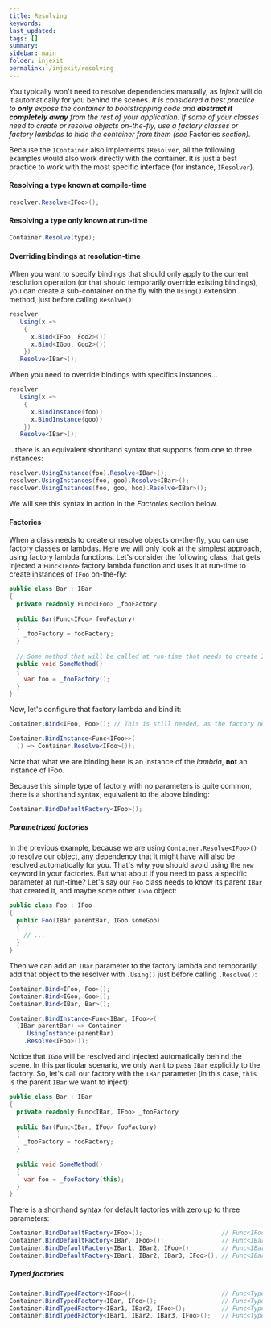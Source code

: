 ```yaml
---
title: Resolving
keywords: 
last_updated: 
tags: []
summary:
sidebar: main
folder: injexit
permalink: /injexit/resolving
---
```


You typically won't need to resolve dependencies manually, as *Injexit* will do it automatically for you behind the scenes. *It is considered a best practice to **only** expose the container to bootstrapping code and **abstract it completely away** from the rest of your application. If some of your classes need to create or resolve objects on-the-fly, use a factory classes or factory lambdas to hide the container from them (see* Factories *section).*

Because the `IContainer` also implements `IResolver`, all the following examples would also work directly with the container. It is just a best practice to work with the most specific interface (for instance, `IResolver`).

#### Resolving a type known at compile-time

```c#
resolver.Resolve<IFoo>();
```

#### Resolving a type only known at run-time

```c#
Container.Resolve(type);
```

#### Overriding bindings at resolution-time

When you want to specify bindings that should only apply to the current resolution operation (or that should temporarily override existing bindings), you can create a sub-container on the fly with the `Using()` extension method, just before calling `Resolve()`:

```c#
resolver
  .Using(x =>
    {
      x.Bind<IFoo, Foo2>())
      x.Bind<IGoo, Goo2>())
    })
  .Resolve<IBar>();
```

When you need to override bindings with specifics instances...

```c#
resolver
  .Using(x =>
    {
      x.BindInstance(foo))
      x.BindInstance(goo))
    })
  .Resolve<IBar>();
```

…there is an equivalent shorthand syntax that supports from one to three instances:

```c#
resolver.UsingInstance(foo).Resolve<IBar>();
resolver.UsingInstances(foo, goo).Resolve<IBar>();
resolver.UsingInstances(foo, goo, hoo).Resolve<IBar>();
```



We will see this syntax in action in the *Factories* section below.

#### Factories

When a class needs to create or resolve objects on-the-fly, you can use factory classes or lambdas. Here we will only look at the simplest approach, using factory lambda functions. Let's consider the following class, that gets injected a `Func<IFoo>` factory lambda function and uses it at run-time to create instances of `IFoo` on-the-fly:

```c#
public class Bar : IBar
{
  private readonly Func<IFoo> _fooFactory
  
  public Bar(Func<IFoo> fooFactory)
  {
    _fooFactory = fooFactory;
  }
  
  // Some method that will be called at run-time that needs to create IFoo instances on-the-fly
  public void SomeMethod()
  {
    var foo = _fooFactory();
  }
}
```

Now, let's configure that factory lambda and bind it:

```c#
Container.Bind<IFoo, Foo>(); // This is still needed, as the factory needs to resolve IFoo

Container.BindInstance<Func<IFoo>>(
  () => Container.Resolve<IFoo>());
```

Note that what we are binding here is an instance of the *lambda*, **not** an instance of IFoo.

Because this simple type of factory with no parameters is quite common, there is a shorthand syntax, equivalent to the above binding:

```c#
Container.BindDefaultFactory<IFoo>();
```

##### Parametrized factories

In the previous example, because we are using `Container.Resolve<IFoo>()` to resolve our object, any dependency that it might have will also be resolved automatically for you. That's why you should avoid using the `new` keyword in your factories. But what about if you need to pass a specific parameter at run-time? Let's say our `Foo` class needs to know its parent `IBar` that created it, and maybe some other `IGoo` object:

```c#
public class Foo : IFoo
{
  public Foo(IBar parentBar, IGoo someGoo)
  {
    // ...
  }
}
```

Then we can add an `IBar` parameter to the factory lambda and temporarily add that object to the resolver with `.Using()` just before calling `.Resolve()`:

```c#
Container.Bind<IFoo, Foo>();
Container.Bind<IGoo, Goo>();
Container.Bind<IBar, Bar>();

Container.BindInstance<Func<IBar, IFoo>>(
  (IBar parentBar) => Container
    .UsingInstance(parentBar)
    .Resolve<IFoo>());
```

Notice that `IGoo` will be resolved and injected automatically behind the scene. In this particular scenario, we only want to pass `IBar` explicitly to the factory.  So, let's call our factory with the `IBar` parameter (in this case, `this` is the parent `IBar` we want to inject):

```c#
public class Bar : IBar
{
  private readonly Func<IBar, IFoo> _fooFactory
  
  public Bar(Func<IBar, IFoo> fooFactory)
  {
    _fooFactory = fooFactory;
  }
  
  public void SomeMethod()
  {
    var foo = _fooFactory(this);
  }
}
```

There is a shorthand syntax for default factories with zero up to three parameters:

```c#
Container.BindDefaultFactory<IFoo>();                      // Func<IFoo>
Container.BindDefaultFactory<IBar, IFoo>();                // Func<IBar1, IFoo>
Container.BindDefaultFactory<IBar1, IBar2, IFoo>();        // Func<IBar1, IBar2, IFoo>
Container.BindDefaultFactory<IBar1, IBar2, IBar3, IFoo>(); // Func<IBar1, IBar2, IBar3, IFoo>
```

##### Typed factories

```c#
Container.BindTypedFactory<IFoo>();                        // Func<Type, IFoo>
Container.BindTypedFactory<IBar, IFoo>();                  // Func<Type, IBar, IFoo>
Container.BindTypedFactory<IBar1, IBar2, IFoo>();          // Func<Type, IBar1, IBar2, IFoo>
Container.BindTypedFactory<IBar1, IBar2, IBar3, IFoo>();   // Func<Type, IBar1, IBar2, IBar3, IFoo>
```